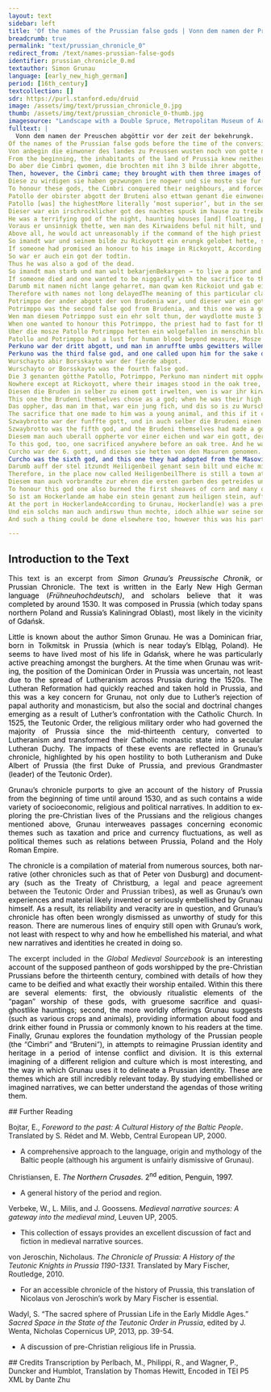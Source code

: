 ```yaml
---
layout: text
sidebar: left
title: 'Of the names of the Prussian false gods | Vonn dem namen der Preuschen abgöttir'
breadcrumb: true
permalink: "text/prussian_chronicle_0"
redirect_from: /text/names-prussian-false-gods
identifier: prussian_chronicle_0.md
textauthor: Simon Grunau
language: [early_new_high_german]
period: [16th_century]
textcollection: []
sdr: https://purl.stanford.edu/druid 
image: /assets/img/text/prussian_chronicle_0.jpg
thumb: /assets/img/text/prussian_chronicle_0-thumb.jpg
imagesource: "Landscape with a Double Spruce, Metropolitan Museum of Art, Accession No. 1993.1097"
fulltext: |
  Vonn dem namen der Preuschen abgöttir vor der zeit der bekehrungk.
Of the names of the Prussian false gods before the time of the conversion.
Von anbegin die einwoner des landes zu Preussen wusten noch von gotte noch von gotthin zu sagin, sundir die sonne sie geerht haben.
From the beginning, the inhabitants of the land of Prussia knew neither of god nor gods to speak of, rather they honouredIn the sense of worshipped, or venerated. the sun.
Do aber die Cimbri qwomen, die brochten mit ihn 3 bilde ihrer abgotte, den einen Patollo sie nanten, das ander Potrimpo, das dritte Perkuno.
Then, however, the Cimbri came; they brought with them three images of their false gods: one they called Patollo, the second Potrimpo, the third Perkuno.
Diese zu wirdigen sie haben gezwungen ire nogwer und sie moste sie fur almechtige gotthe halten.
To honour these gods, the Cimbri conquered their neighbours, and forced them to consider their gods as all-powerfulA more literal translation might be ‘to honour these gods, they conquered their neighbours and they [then] had to consider them as almighty gods.’ However, the multiple indefinite pronouns are less clear in English..
Patollo der obirster abgott der Bruteni also ettwan genant die einwoner Brudenie itzundt Preussen genant.
Patollo [was] the highestMore literally ‘most superior’, but in the sense of most senior or highest. false god of the Bruteni, as the inhabitants of Brudenie, now called Prussia, were formerly known.
Dieser war ein irschrocklicher got des nachtes spuck im hause zu treiben sunderlich in den hofen der edlinge.
He was a terrifying god of the night, haunting houses [and] floating, particularly in the courtyards of nobles.
Voraus er unsinnigk thette, wen man des Kirwaidens beful nit hilt, und qwam viel mol, wie ehr ettlich erschreckt des nachts, domit sie den todt dovon hetten.
Above all, he would act unreasonably if the command of the high priest was not followed, and came many times;  he so frightened some during the night, that they died from it.
So imandt war und seinem bilde zu Rickoyott ein erungk gelobet hette, so er is nicht balde hilt, er mit seim schuldiger dy passio spilte, und sein opphir war alles theuer dingk.
If someone had promised an honour to his image in Rickoyott, According to the author Simon Grunau, Rickoiot (or Rickoyot, the spelling varies) was the most important site of worship for the ancient Prussians, comprised principally of a huge oak tree and the images of the Prussian gods. The site was a pseudo-monastery where priests, priestesses and the high priest both resided, worshipped and served the gods. However, there is little evidence for the existence of an exact site of Rickoiot, and in creating his Rickoiot, Grunau almost certainly combined elements of Peter von Dusburg’s ‘Romovia’ and descriptions of other religious sites such as Adam of Bremen’s description of a sacred tree at Uppsala.and he did not fulfil the promise soon, then [Patollo] played out the Passion with the offender, and his sacrifice was all expensive things.
So war er auch ein got der todtin.
Thus he was also a god of the dead.
So imandt man starb und man wolt bekarjenBekargen → to live a poor and meagre life. die oppherungk der götthin und erungen den waydtlotten, so qwam er ins gehoffte des vorstorbenen und spuchte die nacht, und sie wenig ader nix thettin, er qwam widder, sie musten me thun und gebin, quam er zum dritten mole, so muste man menschin blut opphirn.
If someone died and one wanted to be niggardly with the sacrifice to the gods and the tributes for the priests, then he [Patollo] came into the farmstead of the deceased and haunted in the night. And if they did little or nothing, he came again, [and] they had to do and give more. If he came for a third time, then human blood must be sacrificed.
Darumb mit namen nicht lange geharret, man qwam ken Rickoiot und gab eim waidlotten ein gobe, und dieser im schnet eine wunden in den arm, domit das blut herausliff, noch welchem man horte ein brummen in der eichen, und dis war ein zechen, und es solt vorricht sein, und qwam dornoch nimmer wider und spuchte.
Therefore with names not long delayedThe meaning of this particular clause is not clear; one interpretation is that once identified or named, one would not delay in coming to Rickoiot to give the appropriate veneration., one came to Rickoiot and gave a gift to a priest; this priest cut his armLiterally ‘cut a wound on his arm’., so that blood flowed out, after which one heard a humming in the oak tree. This was a sign, that the matter was satisfied, The issue of not having performed adequate worship should be settled, in the sense of ‘usually this would be enough to resolve matters’.and thereafter [Patollo] came and haunted no more.
Potrimppo der ander abgott der von Brudenia war, und dieser war ein gott des gluckis in streitten und sust in anderen sachin.
Potrimppo was the second false god from Brudenia, and this one was a god of good fortune in conflicts and in other things.
Wen man diesem Potrimppo sust ein ehr solt thun, der waydlotte muste 3 tage fasten und auff der blosen erden schlaffen, und weiroch zum irsten must man in dem feuer burnen, das mit waxe irnehrt werde, und dieser teuffel auch wolt, man solt ein kindtlein tödten zu ehre, und man is auch thette.
When one wanted to honour this Potrimppo, the priest had to fast for three days and sleep on the bare earth; above all, incense had to be burned in the fire, which had been fed with wax. And this devil also wanted a small child to be killed to honour him, and this was also done.
Uber die mosze Patollo Potrimppo hetten ein wolgefallen in menschin blute, so man is im vorgos zur ehre vor der eichen.
Patollo and Potrimppo had a lust for human blood beyond measure, Mosze → Mose or Mosse → Massethus one shed it in hisThe switch to the singular here may simply be to keep the focus on Patollo; whilst both Patollo and Potrimppo have the lust for human blood, Grunau has already discussed the worship of Potrimppo and thus this particular reference is reserved for Patollo. honour before the oak tree. 
Perkuno war der dritt abgott, und man in anruffte umbs gewitters willen, domit sie regen hetten und schon wetter zu seiner zeit und in der donner und blix kein schaden thett, und so is qwam, und ein gewitter war im gantze lande und wo dy woren, die diesen gott anbeten, sie knitten sich nieder und schrien: dewus Perkuno abselo mus, wen sie dis vor ein festes hilten, zu der zeit des gewitters ire gotthe mit dem kirwaiden und mit anderen waidlotten redte, und sie gobin is auch ausz vor ein worheit, und sie mit in geret hetten und dem folcke stetis wu was neues einsatzten zu halten.
Perkuno was the third false god, and one called upon him for the sake of the weather, so that they would have rain and nice weather at the right time and thunder and lightening would do no damage. And thus it happened, that a storm was in the whole country and there where those who prayed to this god were, they knelt down and cried: dewus Perkuno abselo mus;This phrase seems to be borrowed from an early Latvian language, loosely translating to ‘God Perkuno, have mercy on us’. See Putelis, A., ‘Historical Sources for the Study of Latvian Mythology’, in Lyle, E. eds, Cosmos: the Journal of the Traditional Cosmology Society, Vol. 19, 1, 2003, p. 78. if they performed this before a feast day, at the time of the storm their god spoke with the high priest and with other priests. And they passed it off as a truth, that they had spoken with him, and [said] constantly to the people what new commitments they should maintain.
Wurschayto abir Borsskayto war der fierde abgot.
Wurschayto or Borsskayto was the fourth false god.
Die 3 genanten götthe Patollo, Potrimppo, Perkuno man nindert mit oppherungk mochte ehren den zu Rickoyott, do ir bilde stundt in der eichen, diesem Borskaiten abir sie mochtenn im opphernn in allen dorffernn, wo ag ein eiche stunt.
Nowhere except at Rickoyott, where their images stood in the oak tree, could one honour the three aforementioned gods Patollo, Potrimppo and Perkuno. However, they could sacrifice to this Borskaiten in all villages where an oak tree also stood.
Diesen die Bruden in selber zu einem gott irwelten, wen is war ihr kirwait gewesen Bruteno und er sich mit Witouito irem konige und seinen brudern selbir geopphirt umb gnade willen der gantzen gemein.
This one the Brudeni themselves chose as a god; when he was their high priest Bruteno, he and Witouito their king (his own brother) sacrificed themselves for the sake of mercy for the whole community.
Das oppher, das man im that, war ein jung fich, und dis so is zu Wurschayto aber Borszkayto qweme und is solt bitten den gott, und er den dienern sein wulte vil fich geben und is gesundt behalten.
The sacrifice that one made to him was a young animal, and this if it came to Wurschayto or Borszkayto and it should be a request to the god, and to those who wanted to be his servants he would give many animals and keep them healthy.
Szwaybrotto war der funffte gott, und in auch selber die Brudeni einen gott gemacht haben um der liebe willen, wen so er ihr koning war und Witowuto genant mit seinem bruder Bruteno dem kirwaiten; sie sich lebendigk vorbrandten vor der eichen, wie den obene ist gesagtt worden, mit welchem tode die Bruteni meinten, die zwene bruder hetten gottheit irlangt und sessen bey in.
Szwaybrotto was the fifth god, and the Brudeni themselves had made a god of him too for the sake of love.Presumably the implication here is out of their love for him, and desire that he should remain with them in some form. When he was their king and called Witowuto, they burned him alive before the oak tree, along with his brother Bruteno, the high priest, as stated above. The Bruteni believed that through this death the two brothers had attained divinity and remained with them.
Diesem man auch uberall oppherte vor einer eichen und war ein gott, der in bescherte vil hunner, gense, entvogil und man im muste opphiren ein jungk sogefarckill.
To this god, too, one sacrificed anywhere before an oak tree. And he was a god who gave them many chickens, geese and ducks, and one had to sacrifice a young piglet to him.
Curcho war der 6. gott, und diesen sie hetten von den Masuren genomen.
Curcho was the sixth god, and this one they had adopted from the Masovians.The Duchy of Masovia lay to the south of Prussia, and from the middle of the fourteenth century was formally a fief of the Polish crown. Aleks Pluskowski discusses some of the archaeological evidence for a cult of Curcho and his or her worship in his book Holy War and Colonisation: The Archaeology of the Prussian Crusade, (London, 2012), pp 70-4.
Darumb auff der stel itzundt Heiligenbeil genant sein bilt und eiche mit dem feuer war, und do man brandte gedrossen korne, wezen adir meel, honigk, milch und dergleichen.
Therefore, in the place now called HeiligenbeilThere is still a town at this location, called Mamonovo, in the Kaliningrad Oblast. The name Heiligenbeil means ‘Holy Axe’ and William Urban attributes this name to a legend claiming that a group of missionaries used an axe to cut down a nearby tree which had been worshipped by the Prussians (See Urban, W., The Samogitian Crusade, (Chicago, 2006), pp 158-9. Wigand von Marburg (A chronicler of the Teutonic Order) narrates that there was an Augustinian Monastery founded there around 1370 (Chronica nova Prutenica). stood his image and oak tree with the fire, and there one burned threshed grain, wheat or flour, honey, milk and the like.
Diesem man auch vorbrandte zur ehren die ersten garben des getreides und solchir manirung vil.
To honour this god one also burned the first sheaves of corn and many of such manner of things.
So ist am Hockerlande am habe ein stein genant zum heiligen stein, auff diesem ein iglicher fischer im den irsten fisch zur ehren vorbrandte, dan er im gerne irgreiff.
At the port in HockerlandeAccording to Grunau, Hockerland(e) was a previous name of Pogesania, a region of Prussia. In his narrative Hockerland was named after its ruler ‘Hoggo’, and its enduring name of Pogesania was derived from his daughter. there is a stone known as the holy stone, upon which a common fisherman burned the first fish in his honour, which he [Curcho] gladly took from him.
Und ein solchs man auch andirswu thun mochte, idoch alhie war seine sonderliche stelle zu dem lobe.
And such a thing could be done elsewhere too, however this was his particular place of worship.

--- 
```

## Introduction to the Text 
<p style="text-align:justify">This text is an excerpt from <i><span style="color:black">Simon Grunau’s Preussische Chronik</span></i><span style="color:black">, or Prussian Chronicle. The text is written in the Early New High German language (<i>Frühneuhochdeutsch)</i>, and scholars believe that it was completed by around 1530. It was composed in Prussia (which today spans northern Poland and Russia’s Kaliningrad Oblast), most likely in the vicinity of Gdańsk.</span></p> <p style="text-align:justify"><span lang="EN-GB" style="color:black" xml:lang="EN-GB" xml:lang="EN-GB">Little is known about the author Simon Grunau. He was a Dominican friar, born in Tolkmitsk in Prussia (which is near today’s Elbląg, Poland). He seems to have lived most of his life in Gdańsk, where he was particularly active preaching amongst the burghers. At the time when Grunau was writing, the position of the Dominican Order in Prussia was uncertain, not least due to the spread of Lutheranism across Prussia during the 1520s. The Lutheran Reformation had quickly reached and taken hold in Prussia, and this was a key concern for Grunau, not only due to Luther’s rejection of papal authority and monasticism, but also the social and doctrinal changes emerging as a result of Luther’s confrontation with the Catholic Church. In 1525, the Teutonic Order, the religious military order who had governed the majority of Prussia since the mid-thirteenth century, converted to Lutheranism and transformed their Catholic monastic state into a secular Lutheran Duchy. The impacts of these events are reflected in Grunau’s chronicle, highlighted by his open hostility to both Lutheranism and Duke Albert of Prussia (the first Duke of Prussia, and previous Grandmaster (leader) of the Teutonic Order). </span></p> <p style="text-align:justify"><span lang="EN-GB" style="color:black" xml:lang="EN-GB" xml:lang="EN-GB">Grunau’s chronicle purports to give an account of the history of Prussia from the beginning of time until around 1530, and as such contains a wide variety of socioeconomic, religious and political narratives. In addition to exploring the pre-Christian lives of the Prussians and the religious changes mentioned above, Grunau interweaves passages concerning economic themes such as taxation and price and currency fluctuations, as well as political themes such as relations between Prussia, Poland and the Holy Roman Empire.</span></p> <p style="text-align:justify"><span lang="EN-GB" style="color:black" xml:lang="EN-GB" xml:lang="EN-GB">The chronicle is a compilation of material from numerous sources, both narrative (other chronicles such as that of Peter von Dusburg) and documentary (such as the Treaty of Christburg,</span> a legal and peace agreement between the Teutonic Order and Prussian tribes<span style="color:black">), as well as Grunau’s own experiences and material likely invented or seriously embellished by Grunau himself. As a result, its reliability and veracity are in question, and Grunau’s chronicle has often been wrongly dismissed as unworthy of study for this reason. There are numerous lines of enquiry still open with Grunau’s work, not least with respect to why and how he embellished his material, and what new narratives and identities he created in doing so.</span></p> <p style="text-align:justify">The excerpt included in the <i>Global Medieval Sourcebook </i><span style="color:black">is an interesting account of the supposed pantheon of gods worshipped by the pre-Christian Prussians before the thirteenth century, combined with details of how they came to be deified and what exactly their worship entailed. Within this there are several elements: first, the obviously ritualistic elements of the </span>“<span style="color:black">pagan</span>”<span style="color:black"> worship of these gods, with gruesome sacrifice and quasi-ghostlike hauntings; second, the more worldly offerings Grunau suggests (such as various crops and animals), providing information about food and drink either found in Prussia or commonly known to his readers at the time. Finally, Grunau explores the foundation mythology of the Prussian people (the </span>“<span style="color:black">Cimbri</span>”<span style="color:black"> and </span>“<span style="color:black">Bruteni</span>”<span style="color:black">), in attempts to reimagine Prussian identity and heritage in a period of intense conflict and division. It is this external imagining of a different religion and culture which is most interesting, and the way in which Grunau uses it to delineate a Prussian identity. These are themes which are still incredibly relevant today. By studying embellished or imagined narratives, we can better understand the agendas of those writing them. </span></p>
## Further Reading 
<p>Bojtar, E., <em>Foreword to the past: A Cultural History of the Baltic People</em>. Translated by S. Rédet and M. Webb, Central European UP, 2000.</p> <ul> <li>A comprehensive approach to the language, origin and mythology of the Baltic people (although his argument is unfairly dismissive of Grunau).</li> </ul> <p>Christiansen, E<span lang="EN-GB" style="color:black" xml:lang="EN-GB" xml:lang="EN-GB">. <i>The Northern Crusades.</i> 2<sup>nd</sup> edition, Penguin, 1997. </span></p> <ul> <li>A general history of the period and region.</li> </ul> <p>Verbeke, W., L. Milis, and J. Goossens. <em>Medieval narrative sources: A gateway into the medieval mind</em>, Leuven UP, 2005.</p> <ul> <li>This collection of essays provides an excellent discussion of fact and fiction in medieval narrative sources.</li> </ul> <p>von Jeroschin, Nicholaus. <em>The Chronicle of Prussia: A History of the Teutonic Knights in Prussia 1190-1331.</em> Translated by Mary Fischer, Routledge, 2010.</p> <ul> <li>For an accessible chronicle of the history of Prussia, this translation of Nicolaus von Jeroschin’s work by Mary Fischer is essential.</li> </ul> <p>Wadyl, S. “The sacred sphere of Prussian Life in the Early Middle Ages.” <em>Sacred Space in the State of the Teutonic Order in Prussia</em>, edited by J. Wenta, Nicholas Copernicus UP, 2013, pp. 39-54.</p> <ul> <li>A discussion of pre-Christian religious life in Prussia.</li> </ul>
## Credits
Transcription by Perlbach, M., Philippi, R., and Wagner, P., Duncker and Humblot, Translation by Thomas Hewitt, Encoded in TEI P5 XML by Dante Zhu
